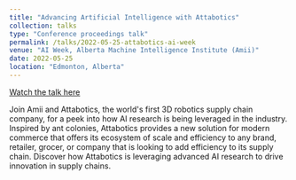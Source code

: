 ```yaml
---
title: "Advancing Artificial Intelligence with Attabotics"
collection: talks
type: "Conference proceedings talk"
permalink: /talks/2022-05-25-attabotics-ai-week
venue: "AI Week, Alberta Machine Intelligence Institute (Amii)"
date: 2022-05-25 
location: "Edmonton, Alberta"
---
```


[Watch the talk here](https://www.youtube.com/watch?v=m2R4PqPnt4s)

Join Amii and Attabotics, the world's first 3D robotics supply chain company, for a peek into how AI research is being leveraged in the industry.  Inspired by ant colonies, Attabotics provides a new solution for modern commerce that offers its ecosystem of scale and efficiency to any brand, retailer, grocer, or company that is looking to add efficiency to its supply chain. Discover how Attabotics is leveraging advanced AI research to drive innovation in supply chains.